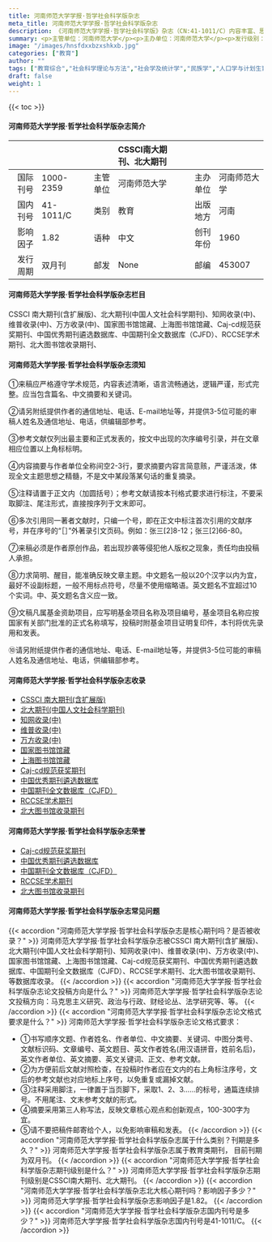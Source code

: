 ```yaml
---
title: 河南师范大学学报·哲学社会科学版杂志
meta_title: 河南师范大学学报·哲学社会科学版杂志
description: 《河南师范大学学报·哲学社会科学版》杂志（CN:41-1011/C）内容丰富、思想健康，1960年创刊，目前以双月刊形式发行，刊物对外积极扩大宣传，致力于提高杂志质量与影响。这份杂志的出版背景与河南师范大学的学术传统和研究方向密切相关，旨在为校内外的学者提供一个高质量的学术交流平台，促进相关学科的发展与进步。 该杂志的内容涵盖了哲学、历史学、文学、艺术、教育、经济、管理、法律等众多社会科学学科。每一期杂志都包含了一些原创的研究论文、综述文章、学术评论等内容，旨在为读者提供最新的学术研究成果和研究动态。此外，《河南师范大学学报·哲学社会科学版》还注重培养年轻学者的研究能力和创新思维。通过一些学术问题探讨、研究方法讲解、研究经验分享等环节，激发年轻学者的研究兴趣，培养他们的批判性思维和独立研究能力。同时，这本杂志还提供了一些学术会议信息和学术资源介绍，为学者提供更多的学术交流平台和研究机会。 《河南师范大学学报·哲学社会科学版》的编排设计简洁大方，版面清晰，让读者在阅读的过程中能够轻松愉快地获取信息。同时，这本杂志还采用了环保纸张，关爱环境，关注读者的健康成长。总之，该杂志是一本适合学者和研究人员阅读的优秀学术刊物，它既能满足他们对学术研究的需求，又能培养他们的研究能力和创新思维，是他们学术研究道路上的良师益友。
summary: <p>主管单位：河南师范大学</p><p>主办单位：河南师范大学</p><p>发行级别：CSSCI南大期刊、北大期刊</p><p>发行周期：双月刊</p>
image: "/images/hnsfdxxbzxshkxb.jpg"
categories: ["教育"]
author: ""
tags: ["教育综合","社会科学理论与方法","社会学及统计学","民族学","人口学与计划生育","人才学与劳动科学","教育理论与教育管理","学前教育","初等教育","中等教育","高等教育","职业教育","成人教育与特殊教育","体育",]
draft: false
weight: 1
---
```


{{< toc >}}

#### 河南师范大学学报·哲学社会科学版杂志简介
|               |                               |               | CSSCI南大期刊、北大期刊        |               |                           |
| ------------: | :---------------------------- | ------------: | :---------------------------- | ------------: | :------------------------ |
| 国际刊号      | 1000-2359   | 主管单位      | 河南师范大学     | 主办单位      | 河南师范大学     |
| 国内刊号      | 41-1011/C        | 类别          | 教育       | 出版地方      | 河南           |
| 影响因子      | 1.82        | 语种          | 中文             | 创刊年份      | 1960    |
| 发行周期      | 双月刊    | 邮发          | None              | 邮编          | 453007      |

#### 河南师范大学学报·哲学社会科学版杂志栏目
<span>CSSCI 南大期刊(含扩展版)</span>、<span>北大期刊(中国人文社会科学期刊)</span>、<span>知网收录(中)</span>、<span>维普收录(中)</span>、<span>万方收录(中)</span>、<span>国家图书馆馆藏</span>、<span>上海图书馆馆藏</span>、<span>Caj-cd规范获奖期刊</span>、<span>中国优秀期刊遴选数据库</span>、<span>中国期刊全文数据库（CJFD）</span>、<span>RCCSE学术期刊</span>、<span>北大图书馆收录期刊</span>、

#### 河南师范大学学报·哲学社会科学版杂志须知
<p><p>
	①来稿应严格遵守学术规范，内容表述清晰，语言流畅通达，逻辑严谨，形式完整。应当包含篇名、中文摘要和关键词。
</p><p>
	②请另附纸提供作者的通信地址、电话、E-mail地址等，并提供3-5位可能的审稿人姓名及通信地址、电话，供编辑部参考。
</p><p>
	③参考文献仅列出最主要和正式发表的，按文中出现的次序编号引录，并在文章相应位置以上角标标明。
</p><p>
	④内容摘要与作者单位全称间空2-3行，要求摘要内容言简意赅，严谨活泼，体现全文主题思想之精髓，不是文中某段落某句话的重复摘录。
</p><p>
	⑤注释请置于正文内（加圆括号）；参考文献请按本刊格式要求进行标注，不要采取脚注、尾注形式，直接按序列于文末即可。
</p><p>
	⑥多次引用同一著者文献时，只编一个号，即在正文中标注首次引用的文献序号，并在序号的“［］”外著录引文页码。例如：张三[2]8-12；张三[2]66-80。
</p><p>
	⑦来稿必须是作者原创作品，若出现抄袭等侵犯他人版权之现象，责任均由投稿人承担。
</p><p>
	⑧力求简明、醒目，能准确反映文章主题。中文题名一般以20个汉字以内为宜，最好不设副标题，一般不用标点符号，尽量不使用缩略语。英文题名不宜超过10个实词。中、英文题名含义应一致。
</p><p>
	⑨文稿凡属基金资助项目，应写明基金项目名称及项目编号，基金项目名称应按国家有关部门批准的正式名称填写，投稿时附基金项目证明复印件，本刊将优先录用和发表。
</p><p>
	⑩请另附纸提供作者的通信地址、电话、E-mail地址等，并提供3-5位可能的审稿人姓名及通信地址、电话，供编辑部参考。
</p></p>


#### 河南师范大学学报·哲学社会科学版杂志收录
<ul>
    <li class="inline-block">
        <a class="bg-theme-light hover:bg-primary dark:bg-darkmode-theme-light dark:hover:bg-darkmode-primary dark:hover:text-dark m-1 block rounded px-3 py-1 hover:text-white" href="#河南师范大学学报·哲学社会科学版杂志收录">
        CSSCI 南大期刊(含扩展版)
        </a>
    </li>
    <li class="inline-block">
        <a class="bg-theme-light hover:bg-primary dark:bg-darkmode-theme-light dark:hover:bg-darkmode-primary dark:hover:text-dark m-1 block rounded px-3 py-1 hover:text-white" href="#河南师范大学学报·哲学社会科学版杂志收录">
        北大期刊(中国人文社会科学期刊)
        </a>
    </li>
    <li class="inline-block">
        <a class="bg-theme-light hover:bg-primary dark:bg-darkmode-theme-light dark:hover:bg-darkmode-primary dark:hover:text-dark m-1 block rounded px-3 py-1 hover:text-white" href="#河南师范大学学报·哲学社会科学版杂志收录">
        知网收录(中)
        </a>
    </li>
    <li class="inline-block">
        <a class="bg-theme-light hover:bg-primary dark:bg-darkmode-theme-light dark:hover:bg-darkmode-primary dark:hover:text-dark m-1 block rounded px-3 py-1 hover:text-white" href="#河南师范大学学报·哲学社会科学版杂志收录">
        维普收录(中)
        </a>
    </li>
    <li class="inline-block">
        <a class="bg-theme-light hover:bg-primary dark:bg-darkmode-theme-light dark:hover:bg-darkmode-primary dark:hover:text-dark m-1 block rounded px-3 py-1 hover:text-white" href="#河南师范大学学报·哲学社会科学版杂志收录">
        万方收录(中)
        </a>
    </li>
    <li class="inline-block">
        <a class="bg-theme-light hover:bg-primary dark:bg-darkmode-theme-light dark:hover:bg-darkmode-primary dark:hover:text-dark m-1 block rounded px-3 py-1 hover:text-white" href="#河南师范大学学报·哲学社会科学版杂志收录">
        国家图书馆馆藏
        </a>
    </li>
    <li class="inline-block">
        <a class="bg-theme-light hover:bg-primary dark:bg-darkmode-theme-light dark:hover:bg-darkmode-primary dark:hover:text-dark m-1 block rounded px-3 py-1 hover:text-white" href="#河南师范大学学报·哲学社会科学版杂志收录">
        上海图书馆馆藏
        </a>
    </li>
    <li class="inline-block">
        <a class="bg-theme-light hover:bg-primary dark:bg-darkmode-theme-light dark:hover:bg-darkmode-primary dark:hover:text-dark m-1 block rounded px-3 py-1 hover:text-white" href="#河南师范大学学报·哲学社会科学版杂志收录">
        Caj-cd规范获奖期刊
        </a>
    </li>
    <li class="inline-block">
        <a class="bg-theme-light hover:bg-primary dark:bg-darkmode-theme-light dark:hover:bg-darkmode-primary dark:hover:text-dark m-1 block rounded px-3 py-1 hover:text-white" href="#河南师范大学学报·哲学社会科学版杂志收录">
        中国优秀期刊遴选数据库
        </a>
    </li>
    <li class="inline-block">
        <a class="bg-theme-light hover:bg-primary dark:bg-darkmode-theme-light dark:hover:bg-darkmode-primary dark:hover:text-dark m-1 block rounded px-3 py-1 hover:text-white" href="#河南师范大学学报·哲学社会科学版杂志收录">
        中国期刊全文数据库（CJFD）
        </a>
    </li>
    <li class="inline-block">
        <a class="bg-theme-light hover:bg-primary dark:bg-darkmode-theme-light dark:hover:bg-darkmode-primary dark:hover:text-dark m-1 block rounded px-3 py-1 hover:text-white" href="#河南师范大学学报·哲学社会科学版杂志收录">
        RCCSE学术期刊
        </a>
    </li>
    <li class="inline-block">
        <a class="bg-theme-light hover:bg-primary dark:bg-darkmode-theme-light dark:hover:bg-darkmode-primary dark:hover:text-dark m-1 block rounded px-3 py-1 hover:text-white" href="#河南师范大学学报·哲学社会科学版杂志收录">
        北大图书馆收录期刊
        </a>
    </li>
</ul>



#### 河南师范大学学报·哲学社会科学版杂志荣誉
<ul>
    <li class="inline-block">
        <a class="bg-theme-light hover:bg-primary dark:bg-darkmode-theme-light dark:hover:bg-darkmode-primary dark:hover:text-dark m-1 block rounded px-3 py-1 hover:text-white" href="#河南师范大学学报·哲学社会科学版杂志荣誉">
        Caj-cd规范获奖期刊
        </a>
    </li>
    <li class="inline-block">
        <a class="bg-theme-light hover:bg-primary dark:bg-darkmode-theme-light dark:hover:bg-darkmode-primary dark:hover:text-dark m-1 block rounded px-3 py-1 hover:text-white" href="#河南师范大学学报·哲学社会科学版杂志荣誉">
        中国优秀期刊遴选数据库
        </a>
    </li>
    <li class="inline-block">
        <a class="bg-theme-light hover:bg-primary dark:bg-darkmode-theme-light dark:hover:bg-darkmode-primary dark:hover:text-dark m-1 block rounded px-3 py-1 hover:text-white" href="#河南师范大学学报·哲学社会科学版杂志荣誉">
        中国期刊全文数据库（CJFD）
        </a>
    </li>
    <li class="inline-block">
        <a class="bg-theme-light hover:bg-primary dark:bg-darkmode-theme-light dark:hover:bg-darkmode-primary dark:hover:text-dark m-1 block rounded px-3 py-1 hover:text-white" href="#河南师范大学学报·哲学社会科学版杂志荣誉">
        RCCSE学术期刊
        </a>
    </li>
    <li class="inline-block">
        <a class="bg-theme-light hover:bg-primary dark:bg-darkmode-theme-light dark:hover:bg-darkmode-primary dark:hover:text-dark m-1 block rounded px-3 py-1 hover:text-white" href="#河南师范大学学报·哲学社会科学版杂志荣誉">
        北大图书馆收录期刊
        </a>
    </li>
</ul>












#### 河南师范大学学报·哲学社会科学版杂志常见问题
{{< accordion "河南师范大学学报·哲学社会科学版杂志是核心期刊吗？是否被收录？" >}}
河南师范大学学报·哲学社会科学版杂志被CSSCI 南大期刊(含扩展版)、北大期刊(中国人文社会科学期刊)、知网收录(中)、维普收录(中)、万方收录(中)、国家图书馆馆藏、上海图书馆馆藏、Caj-cd规范获奖期刊、中国优秀期刊遴选数据库、中国期刊全文数据库（CJFD）、RCCSE学术期刊、北大图书馆收录期刊、等数据库收录。
{{< /accordion >}}
{{< accordion "河南师范大学学报·哲学社会科学版杂志论文投稿方向是什么？" >}}
河南师范大学学报·哲学社会科学版杂志论文投稿方向：马克思主义研究、政治与行政、财经论丛、法学研究等、等。
{{< /accordion >}}
{{< accordion "河南师范大学学报·哲学社会科学版杂志论文格式要求是什么？" >}}
河南师范大学学报·哲学社会科学版杂志论文格式要求：
- ①书写顺序文题、作者姓名、作者单位、中文摘要、关键词、中图分类号、文献标识码、文章编号、英文题目、英文作者姓名(用汉语拼音，姓前名后)，英文作者单位、英文摘要、英文关键词、正文、参考文献。
- ②为方便前后文献对照检查，在投稿时作者应在文内的右上角标注序号，文后的参考文献也对应地标上序号，以免重复或漏掉文献。
- ③注释采用脚注，一律置于当页脚下，采取1、2、3……的标号，通篇连续排号。不用尾注、文末参考文献的形式。
- ④摘要采用第三人称写法，反映文章核心观点和创新观点，100-300字为宜。
- ⑤请不要把稿件邮寄给个人，以免影响审稿和发表。
{{< /accordion >}}
{{< accordion "河南师范大学学报·哲学社会科学版杂志属于什么类别？刊期是多久？" >}}
河南师范大学学报·哲学社会科学版杂志属于教育类期刊， 目前刊期为双月刊。
{{< /accordion >}}
{{< accordion "河南师范大学学报·哲学社会科学版杂志期刊级别是什么？" >}}
河南师范大学学报·哲学社会科学版杂志期刊级别是CSSCI南大期刊、北大期刊。
{{< /accordion >}}
{{< accordion "河南师范大学学报·哲学社会科学版杂志北大核心期刊吗？影响因子多少？" >}}
河南师范大学学报·哲学社会科学版杂志影响因子是1.82。
{{< /accordion >}}
{{< accordion "河南师范大学学报·哲学社会科学版杂志国内刊号是多少？" >}}
河南师范大学学报·哲学社会科学版杂志国内刊号是41-1011/C。
{{< /accordion >}}